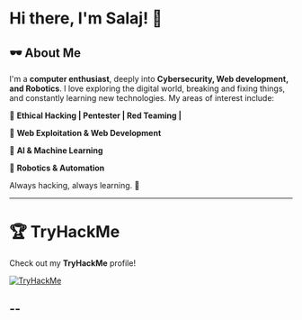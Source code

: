 # Hi there, I'm Salaj! 👋

## 🕶️ About Me
I'm a **computer enthusiast**, deeply into **Cybersecurity, Web development, and Robotics**. I love exploring the digital world, breaking and fixing things, and constantly learning new technologies. My areas of interest include:

🔹 **Ethical Hacking | Pentester | Red Teaming |**

🔹 **Web Exploitation & Web Development**

🔹 **AI & Machine Learning**

🔹 **Robotics & Automation**

Always hacking, always learning. 🚀

---

# 🏆 TryHackMe
Check out my **TryHackMe** profile!

[![TryHackMe](https://tryhackme-badges.s3.amazonaws.com/SalajS.png?update=19s.com/SalajS.png)](https://tryhackme.com/p/SalajS)

--
---

